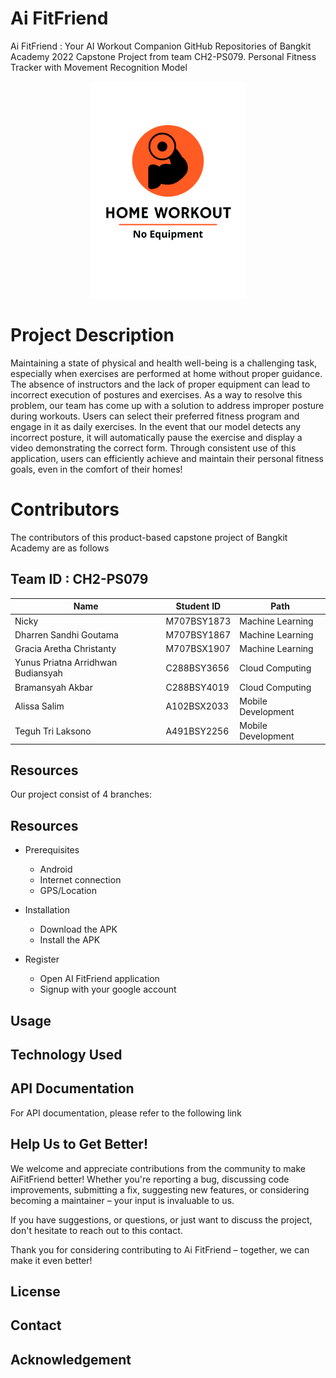 # Ai FitFriend
Ai FitFriend : Your AI Workout Companion GitHub Repositories of Bangkit Academy 2022 Capstone Project from team CH2-PS079.
Personal Fitness Tracker with Movement Recognition Model 
<p align="center">
  <a href="#">
    <img src="Image/STORYAPP1.jpg" alt="Logo" style="width: 250px; height: auto;">
  </a>
</p>


# Project Description
Maintaining a state of physical and health well-being is a challenging task, especially when exercises are performed at home without proper guidance. The absence of instructors and the lack of proper equipment can lead to incorrect execution of postures and exercises. As a way to resolve this problem, our team has come up with a solution to address improper posture during workouts. Users can select their preferred fitness program and engage in it as daily exercises. In the event that our model detects any incorrect posture, it will automatically pause the exercise and display a video demonstrating the correct form. Through consistent use of this application, users can efficiently achieve and maintain their personal fitness goals, even in the comfort of their homes!

# Contributors
The contributors of this product-based capstone project of Bangkit Academy are as follows 

## Team ID : CH2-PS079

| Name                                 | Student ID  | Path                |
| ------------------------------------ | ----------- | ------------------- |
| Nicky                                | M707BSY1873 | Machine Learning    |
| Dharren Sandhi Goutama               | M707BSY1867 | Machine Learning    |
| Gracia Aretha Christanty             | M707BSX1907 | Machine Learning    |
| Yunus Priatna Arridhwan Budiansyah   | C288BSY3656 | Cloud Computing     |
| Bramansyah Akbar                     | C288BSY4019 | Cloud Computing     |
| Alissa Salim                         | A102BSX2033 | Mobile Development  |
| Teguh Tri Laksono                    | A491BSY2256 | Mobile Development  |

## Resources
Our project consist of 4 branches:

## Resources

- Prerequisites
  - Android
  - Internet connection
  - GPS/Location
    
- Installation
  - Download the APK
  - Install the APK
    
- Register
  - Open AI FitFriend application
  - Signup with your google account
    
## Usage
## Technology Used
## API Documentation
For API documentation, please refer to the following link

## Help Us to Get Better!
We welcome and appreciate contributions from the community to make AiFitFriend better! Whether you're reporting a bug, discussing code improvements, submitting a fix, suggesting new features, or considering becoming a maintainer – your input is invaluable to us.

If you have suggestions, or questions, or just want to discuss the project, don't hesitate to reach out to this contact.

Thank you for considering contributing to Ai FitFriend – together, we can make it even better!

## License

## Contact

## Acknowledgement
